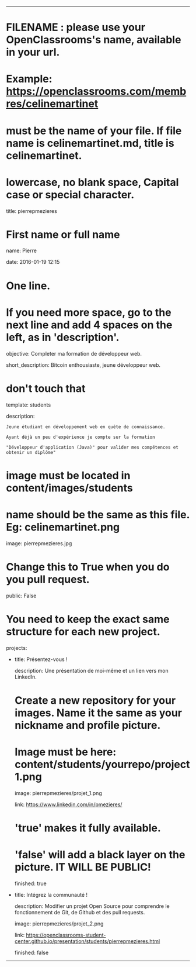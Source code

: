 ---


# FILENAME : please use your OpenClassrooms's name, available in your url.

# Example: https://openclassrooms.com/membres/celinemartinet

# must be the name of your file. If file name is celinemartinet.md, title is celinemartinet.

# lowercase, no blank space, Capital case or special character.

title: pierrepmezieres


# First name or full name

name: Pierre

date: 2016-01-19 12:15


# One line.

# If you need more space, go to the next line and add 4 spaces on the left, as in 'description'.

objective: Completer ma formation de développeur web.

short_description: Bitcoin enthousiaste, jeune développeur web.


# don't touch that

template: students

description:

    Jeune étudiant en développement web en quête de connaissance.

    Ayant déjà un peu d'expérience je compte sur la formation

    "Développeur d'application (Java)" pour valider mes compétences et obtenir un diplôme"


# image must be located in content/images/students

# name should be the same as this file. Eg: celinemartinet.png

image: pierrepmezieres.jpg


# Change this to True when you do you pull request.

public: False


# You need to keep the exact same structure for each new project.

projects:

  - title: Présentez-vous !

    description: Une présentation de moi-même et un lien vers mon LinkedIn.

    # Create a new repository for your images. Name it the same as your nickname and profile picture.

    # Image must be here: content/students/yourrepo/project1.png

    image: pierrepmezieres/projet_1.png

    link: https://www.linkedin.com/in/pmezieres/

    # 'true' makes it fully available.

    # 'false' will add a black layer on the picture. IT WILL BE PUBLIC!

    finished: true

  - title: Intégrez la communauté !

    description: Modifier un projet Open Source pour comprendre le fonctionnement de Git, de Github et des pull requests. 

    image: pierrepmezieres/projet_2.png

    link: https://openclassrooms-student-center.github.io/presentation/students/pierrepmezieres.html

    finished: false

---